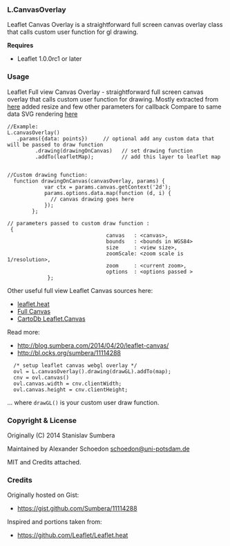 ### L.CanvasOverlay

Leaflet Canvas Overlay is a straightforward full screen canvas overlay class
that calls custom user function for gl drawing.

**Requires**
  - Leaflet 1.0.0rc1 or later


### Usage

Leaflet Full view Canvas Overlay - straightforward full screen canvas overlay that calls custom user function for drawing.
Mostly extracted from [here](https://github.com/Leaflet/Leaflet.heat) added resize and few other parameters for callback
Compare to same data SVG rendering [here](http://bl.ocks.org/Sumbera/7e8e57368175a1433791)

    //Example:
    L.canvasOverlay()
       .params({data: points})     // optional add any custom data that will be passed to draw function
             .drawing(drawingOnCanvas)   // set drawing function
             .addTo(leafletMap);         // add this layer to leaflet map


    //Custom drawing function:
      function drawingOnCanvas(canvasOverlay, params) {
                var ctx = params.canvas.getContext('2d');
                params.options.data.map(function (d, i) {
                  // canvas drawing goes here
                });
            };

    // parameters passed to custom draw function :
     {
                                    canvas   : <canvas>,
                                    bounds   : <bounds in WGS84>
                                    size     : <view size>,
                                    zoomScale: <zoom scale is  1/resolution>,
                                    zoom     : <current zoom>,
                                    options  : <options passed >
                 };

Other useful full view  Leaflet Canvas sources here:
- [leaflet.heat](https://github.com/Leaflet/Leaflet.heat)
- [Full Canvas](https://github.com/cyrilcherian/Leaflet-Fullcanvas)
- [CartoDb Leaflet.Canvas](https://github.com/CartoDB/Leaflet.CanvasLayer)

Read more:
- http://blog.sumbera.com/2014/04/20/leaflet-canvas/
- http://bl.ocks.org/sumbera/11114288

```
  /* setup leaflet canvas webgl overlay */
  ovl = L.canvasOverlay().drawing(drawGL).addTo(map);
  cnv = ovl.canvas()
  ovl.canvas.width = cnv.clientWidth;
  ovl.canvas.height = cnv.clientHeight;
```

... where `drawGL()` is your custom user draw function.


### Copyright & License

Originally (C) 2014 Stanislav Sumbera

Maintained by Alexander Schoedon <schoedon@uni-potsdam.de>

MIT and Credits attached.


### Credits

Originally hosted on Gist:
  - https://gist.github.com/Sumbera/11114288

Inspired and portions taken from:
  - https://github.com/Leaflet/Leaflet.heat
